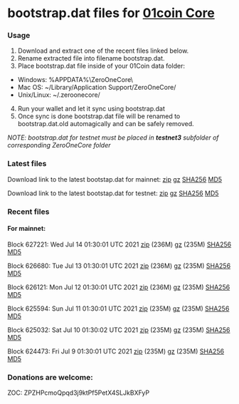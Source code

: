 # bootstrap.dat files for [01coin Core](https://01coin.io)

### Usage

1. Download and extract one of the recent files linked below.
2. Rename extracted file into filename bootstrap.dat.
3. Place bootstrap.dat file inside of your 01Coin data folder:
 - Windows: %APPDATA%\ZeroOneCore\
 - Mac OS: ~/Library/Application Support/ZeroOneCore/
 - Unix/Linux: ~/.zeroonecore/
4. Run your wallet and let it sync using bootstrap.dat
5. Once sync is done bootstrap.dat file will be renamed to bootstrap.dat.old automagically and can be safely removed.

_NOTE: bootstrap.dat for testnet must be placed in **testnet3** subfolder of corresponding ZeroOneCore folder_

### Latest files
Download link to the latest bootstap.dat for mainnet: [zip](https://files.01coin.io/mainnet/bootstrap.dat.zip) [gz](https://files.01coin.io/mainnet/bootstrap.dat.tar.gz) [SHA256](https://files.01coin.io/mainnet/sha256.txt) [MD5](https://files.01coin.io/mainnet/md5.txt)

Download link to the latest bootstap.dat for testnet: [zip](https://files.01coin.io/testnet/bootstrap.dat.zip) [gz](https://files.01coin.io/testnet/bootstrap.dat.tar.gz) [SHA256](https://files.01coin.io/testnet/sha256.txt) [MD5](https://files.01coin.io/testnet/md5.txt)

### Recent files

#### For mainnet:

Block 627221: Wed Jul 14 01:30:01 UTC 2021 [zip](https://files.01coin.io/mainnet/2021-07-14/bootstrap.dat.zip) (236M) [gz](https://files.01coin.io/mainnet/2021-07-14/bootstrap.dat.tar.gz) (235M) [SHA256](https://files.01coin.io/mainnet/2021-07-14/sha256.txt) [MD5](https://files.01coin.io/mainnet/2021-07-14/md5.txt)

Block 626680: Tue Jul 13 01:30:01 UTC 2021 [zip](https://files.01coin.io/mainnet/2021-07-13/bootstrap.dat.zip) (236M) [gz](https://files.01coin.io/mainnet/2021-07-13/bootstrap.dat.tar.gz) (235M) [SHA256](https://files.01coin.io/mainnet/2021-07-13/sha256.txt) [MD5](https://files.01coin.io/mainnet/2021-07-13/md5.txt)

Block 626121: Mon Jul 12 01:30:01 UTC 2021 [zip](https://files.01coin.io/mainnet/2021-07-12/bootstrap.dat.zip) (236M) [gz](https://files.01coin.io/mainnet/2021-07-12/bootstrap.dat.tar.gz) (235M) [SHA256](https://files.01coin.io/mainnet/2021-07-12/sha256.txt) [MD5](https://files.01coin.io/mainnet/2021-07-12/md5.txt)

Block 625594: Sun Jul 11 01:30:01 UTC 2021 [zip](https://files.01coin.io/mainnet/2021-07-11/bootstrap.dat.zip) (235M) [gz](https://files.01coin.io/mainnet/2021-07-11/bootstrap.dat.tar.gz) (235M) [SHA256](https://files.01coin.io/mainnet/2021-07-11/sha256.txt) [MD5](https://files.01coin.io/mainnet/2021-07-11/md5.txt)

Block 625032: Sat Jul 10 01:30:02 UTC 2021 [zip](https://files.01coin.io/mainnet/2021-07-10/bootstrap.dat.zip) (235M) [gz](https://files.01coin.io/mainnet/2021-07-10/bootstrap.dat.tar.gz) (235M) [SHA256](https://files.01coin.io/mainnet/2021-07-10/sha256.txt) [MD5](https://files.01coin.io/mainnet/2021-07-10/md5.txt)

Block 624473: Fri Jul  9 01:30:01 UTC 2021 [zip](https://files.01coin.io/mainnet/2021-07-09/bootstrap.dat.zip) (235M) [gz](https://files.01coin.io/mainnet/2021-07-09/bootstrap.dat.tar.gz) (235M) [SHA256](https://files.01coin.io/mainnet/2021-07-09/sha256.txt) [MD5](https://files.01coin.io/mainnet/2021-07-09/md5.txt)


### Donations are welcome:

ZOC: ZPZHPcmoQpqd3j9ktPf5PetX4SLJkBXFyP

